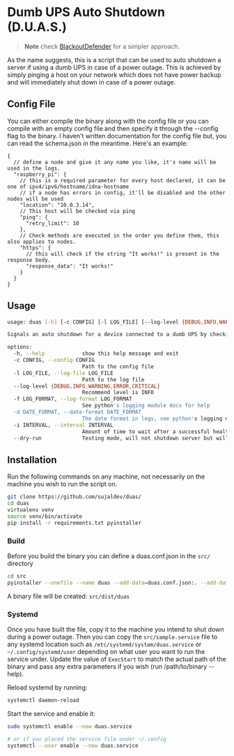 # Dumb UPS Auto Shutdown (D.U.A.S.)

> **Note** check [BlackoutDefender](https://github.com/sujaldev/Blackout-Defender) for a simpler approach.

As the name suggests, this is a script that can be used to auto shutdown a server if using a dumb UPS in case of a power
outage. This is achieved by simply pinging a host on your network which does not have power backup and will immediately
shut down in case of a power outage.

## Config File

You can either compile the binary along with the config file or you can compile with an empty config file and then
specify it through the --config flag to the binary. I haven't written documentation for the config file but, you can
read the schema.json in the meantime. Here's an example:

```json5
{
  // define a node and give it any name you like, it's name will be used in the logs.
  "raspberry_pi": {
    // this is a required parameter for every host declared, it can be one of ipv4/ipv6/hostname/idna-hostname
    // if a node has errors in config, it'll be disabled and the other nodes will be used 
    "location": "10.0.3.14",
    // This host will be checked via ping
    "ping": {
      "retry_limit": 10
    },
    // Check methods are executed in the order you define them, this also applies to nodes.
    "https": {
      // this will check if the string "It works!" is present in the response body.
      "response_data": "It works!"
    }
  }
}
```

## Usage

```bash
usage: duas [-h] [-c CONFIG] [-l LOG_FILE] [--log-level {DEBUG,INFO,WARNING,ERROR,CRITICAL}] [-f LOG_FORMAT] [-d DATE_FORMAT] [-i INTERVAL] [--dry-run]

Signals an auto shutdown for a device connected to a dumb UPS by checking other network devices that shut down in case of a power outage

options:
  -h, --help            show this help message and exit
  -c CONFIG, --config CONFIG
                        Path to the config file
  -l LOG_FILE, --log-file LOG_FILE
                        Path to the log file
  --log-level {DEBUG,INFO,WARNING,ERROR,CRITICAL}
                        Recommend level is INFO
  -f LOG_FORMAT, --log-format LOG_FORMAT
                        See python's logging module docs for help
  -d DATE_FORMAT, --date-format DATE_FORMAT
                        The date format in logs, see python's logging module docs for help
  -i INTERVAL, --interval INTERVAL
                        Amount of time to wait after a successful healthcheck.
  --dry-run             Testing mode, will not shutdown server but will create a log
```

## Installation

Run the following commands on any machine, not necessarily on the machine you wish to run the script on.

```bash
git clone https://github.com/sujaldev/duas/
cd duas
virtualenv venv
source venv/bin/activate
pip install -r requirements.txt pyinstaller
```

### Build

Before you build the binary you can define a duas.conf.json in the `src/` directory

```bash
cd src
pyinstaller --onefile --name duas --add-data=duas.conf.json:. --add-data=schema.json:. main.py
```

A binary file will be created: `src/dist/duas`

### Systemd

Once you have built the file, copy it to the machine you intend to shut down during a power outage. Then you can copy
the `src/sample.service` file to any systemd location such as `/etc/systemd/system/duas.service`
or `~/.config/systemd/user` depending on what user you want to run the service under. Update the value of `ExecStart` to
match the actual path of the binary and pass any extra parameters if you wish (run /path/to/binary --help).

Reload systemd by running:

```bash
systemctl daemon-reload
```

Start the service and enable it:

```bash
sudo systemctl enable --now duas.service

# or if you placed the service file under ~/.config
systemctl --user enable --now duas.service
```

